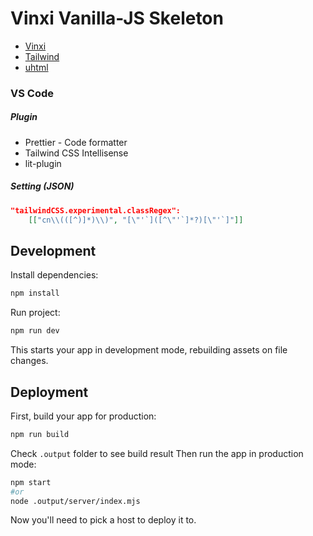 # Vinxi Vanilla-JS Skeleton

- [Vinxi](https://vinxi.vercel.app)
- [Tailwind](https://tailwindcss.com)
- [uhtml](https://github.com/WebReflection/uhtml)

### VS Code

##### Plugin

- Prettier - Code formatter
- Tailwind CSS Intellisense
- lit-plugin

##### Setting (JSON)

```json
"tailwindCSS.experimental.classRegex":
    [["cn\\(([^)]*)\\)", "[\"'`]([^\"'`]*?)[\"'`]"]]
```

## Development

<!-- Copy `.env` file from `/deploy/overlays/dev` to the `root project` -->

Install dependencies:

```sh
npm install
```

Run project:

```sh
npm run dev
```

This starts your app in development mode, rebuilding assets on file changes.

## Deployment

First, build your app for production:

```sh
npm run build
```

Check `.output` folder to see build result
Then run the app in production mode:

```sh
npm start
#or
node .output/server/index.mjs
```

Now you'll need to pick a host to deploy it to.
